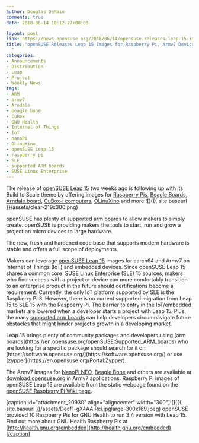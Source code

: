 ```yaml
---
author: Douglas DeMaio
comments: true
date: 2018-06-14 10:12:27+00:00

layout: post
link: https://news.opensuse.org/2018/06/14/opensuse-releases-leap-15-images-for-raspberry-pi-armv7-devices/
title: "openSUSE Releases Leap 15 Images for Raspberry Pi, Armv7 Devices\
  "
categories:
- Announcements
- Distribution
- Leap
- Project
- Weekly News
tags:
- ARM
- armv7
- Arndale
- beagle bone
- CuBox
- GNU Health
- Internet of Things
- IoT
- nanoPi
- OLinuXino
- openSUSE Leap 15
- raspberry pi
- SLE
- supported ARM boards
- SUSE Linux Enterprise
---
```

The release of [openSUSE Leap 15](https://news.opensuse.org/2018/05/25/based-on-enterprise-code-tested-millions-of-times-opensuse-leap-15-released/) two weeks ago is following up with its Build to Scale theme by offering images for [Raspberry Pis](https://www.raspberrypi.org/), [Beagle Boards](https://beagleboard.org/), [Arndale board](https://en.wikipedia.org/wiki/Arndale_Board), [CuBox-i computers](https://www.solid-run.com/nxp-family/cubox-i/), [OLinuXino](https://www.olimex.com/Products/OLinuXino/open-source-hardware) and more.![]({{ site.baseurl }}/assets/clear-219x300.png)

openSUSE has plenty of [supported arm boards](https://en.opensuse.org/openSUSE:Supported_ARM_boards) to allow makers to simply create. openSUSE is providing makers the tools to start, run and grow a project on micro devices to large hardware.

The new, fresh and hardened code base that supports modern hardware is stable and offers a full scope of deployments.

Makers can leverage [openSUSE Leap 15](https://news.opensuse.org/2018/05/25/based-on-enterprise-code-tested-millions-of-times-opensuse-leap-15-released/) images for aarch64 and Armv7 on Internet of Things (IoT) and embedded devices. Since openSUSE Leap 15 shares a common core  [SUSE Linux Enterprise](https://www.suse.com/products/server/) (SLE) 15 sources, makers who find success with a project or device can more comfortably transition to an enterprise product in the future should certifications become a requirement. Currently, the only IoT platform supported by SLE is the Raspberry Pi 3. However, there is no current supported migration from Leap 15 to SLE 15 with the Raspberry Pi. The barrier to entry in the IoT/embedded markets are lowered when a developer starts a project with Leap 15. Plus, the many [supported arm boards](https://en.opensuse.org/openSUSE:Supported_ARM_boards) can help developers circumnavigate future obstacles that might hinder project’s growth in a developing market.

<!-- more -->Leap 15 brings plenty of community packages and developers using [arm boards](https://en.opensuse.org/openSUSE:Supported_ARM_boards) who are looking for a specific package should search for it on [https://software.opensuse.org/](https://software.opensuse.org/) or use [zypper](https://en.opensuse.org/Portal:Zypper).

The Armv7 images for [NanoPi NEO](http://wiki.friendlyarm.com/wiki/index.php/NanoPi_NEO), [Beagle Bone](https://beagleboard.org/bone) and others are available at [download.opensuse.org](http://download.opensuse.org/ports/armv7hl/distribution/leap/15.0/appliances/) in Armv7 applications. Raspberry Pi images of openSUSE Leap 15 are available from the static webpage found on the [openSUSE Raspberry Pi Wiki page](https://en.opensuse.org/HCL:Raspberry_Pi3).

[caption id="attachment_20930" align="aligncenter" width="300"]![]({{ site.baseurl }}/assets/Decf1-gX4AAIRci.jpglarge-300x169.jpeg) openSUSE provided 10 Raspberry Pis for GNU Health to run 3.4 version with Leap 15. Find out more about GNU Health Raspberry Pis at [http://health.gnu.org/embedded](http://health.gnu.org/embedded)[/caption]		
